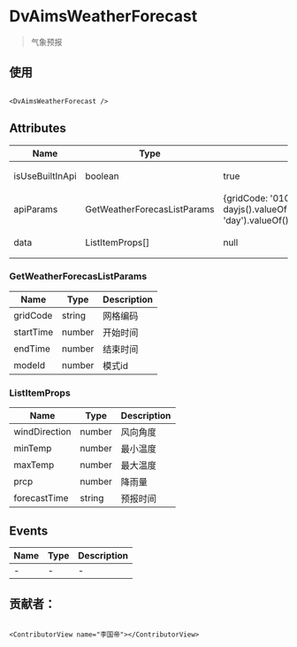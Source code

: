 # DvAimsWeatherForecast

> 气象预报

## 使用

```vue

<DvAimsWeatherForecast />
```

## Attributes

| Name | Type | Default | Description |
| - | - | - | - |
| isUseBuiltInApi | boolean | true | 是否使用内置接口 |
| apiParams | GetWeatherForecasListParams | {gridCode: '0101000000',startTime: dayjs().valueOf(),endTime:dayjs().add(6, 'day').valueOf(), modeId: 5} | 内置查询参数 |
| data | ListItemProps[] | null | 可选、外部数据 |

### GetWeatherForecasListParams
| Name | Type | Description |
| - | - | - |
| gridCode | string  | 网格编码 |
| startTime | number  | 开始时间 |
| endTime | number  | 结束时间 |
| modeId | number  | 模式id |


### ListItemProps

| Name | Type | Description |
| - | - | - |
| windDirection | number  | 风向角度 |
| minTemp | number  | 最小温度 |
| maxTemp | number  | 最大温度 |
| prcp | number  | 降雨量 |
| forecastTime | string  | 预报时间 |

## Events

| Name | Type | Description |
|------|------|-------------|
| -    | -    | -           |

## 贡献者：

```vue

<ContributorView name="李国帝"></ContributorView>
```
